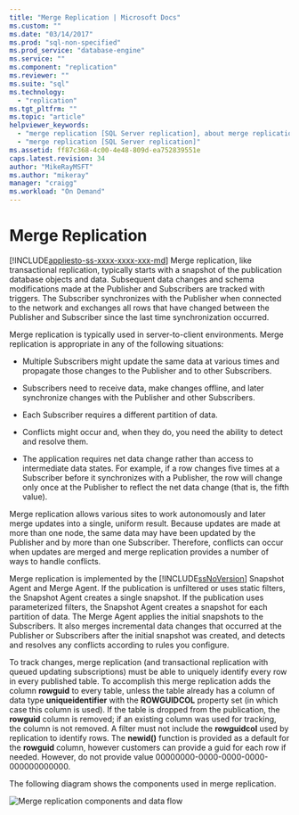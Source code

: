 ```yaml
---
title: "Merge Replication | Microsoft Docs"
ms.custom: ""
ms.date: "03/14/2017"
ms.prod: "sql-non-specified"
ms.prod_service: "database-engine"
ms.service: ""
ms.component: "replication"
ms.reviewer: ""
ms.suite: "sql"
ms.technology: 
  - "replication"
ms.tgt_pltfrm: ""
ms.topic: "article"
helpviewer_keywords: 
  - "merge replication [SQL Server replication], about merge replication"
  - "merge replication [SQL Server replication]"
ms.assetid: ff87c368-4c00-4e48-809d-ea752839551e
caps.latest.revision: 34
author: "MikeRayMSFT"
ms.author: "mikeray"
manager: "craigg"
ms.workload: "On Demand"
---
```

# Merge Replication
[!INCLUDE[appliesto-ss-xxxx-xxxx-xxx-md](../../../includes/appliesto-ss-xxxx-xxxx-xxx-md.md)]
  Merge replication, like transactional replication, typically starts with a snapshot of the publication database objects and data. Subsequent data changes and schema modifications made at the Publisher and Subscribers are tracked with triggers. The Subscriber synchronizes with the Publisher when connected to the network and exchanges all rows that have changed between the Publisher and Subscriber since the last time synchronization occurred.  
  
 Merge replication is typically used in server-to-client environments. Merge replication is appropriate in any of the following situations:  
  
-   Multiple Subscribers might update the same data at various times and propagate those changes to the Publisher and to other Subscribers.  
  
-   Subscribers need to receive data, make changes offline, and later synchronize changes with the Publisher and other Subscribers.  
  
-   Each Subscriber requires a different partition of data.  
  
-   Conflicts might occur and, when they do, you need the ability to detect and resolve them.  
  
-   The application requires net data change rather than access to intermediate data states. For example, if a row changes five times at a Subscriber before it synchronizes with a Publisher, the row will change only once at the Publisher to reflect the net data change (that is, the fifth value).  
  
 Merge replication allows various sites to work autonomously and later merge updates into a single, uniform result. Because updates are made at more than one node, the same data may have been updated by the Publisher and by more than one Subscriber. Therefore, conflicts can occur when updates are merged and merge replication provides a number of ways to handle conflicts.  
  
 Merge replication is implemented by the [!INCLUDE[ssNoVersion](../../../includes/ssnoversion-md.md)] Snapshot Agent and Merge Agent. If the publication is unfiltered or uses static filters, the Snapshot Agent creates a single snapshot. If the publication uses parameterized filters, the Snapshot Agent creates a snapshot for each partition of data. The Merge Agent applies the initial snapshots to the Subscribers. It also merges incremental data changes that occurred at the Publisher or Subscribers after the initial snapshot was created, and detects and resolves any conflicts according to rules you configure.  
  
 To track changes, merge replication (and transactional replication with queued updating subscriptions) must be able to uniquely identify every row in every published table. To accomplish this merge replication adds the column **rowguid** to every table, unless the table already has a column of data type **uniqueidentifier** with the **ROWGUIDCOL** property set (in which case this column is used). If the table is dropped from the publication, the **rowguid** column is removed; if an existing column was used for tracking, the column is not removed. A filter must not include the **rowguidcol** used by replication to identify rows. The **newid()** function is provided as a default for the **rowguid** column, however customers can provide a guid for each row if needed. However, do not provide value 00000000-0000-0000-0000-000000000000.  
  
 The following diagram shows the components used in merge replication.  
  
 ![Merge replication components and data flow](../../../relational-databases/replication/merge/media/merge.gif "Merge replication components and data flow")  
  
  
